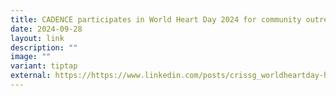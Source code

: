 ```yaml
---
title: CADENCE participates in World Heart Day 2024 for community outreach
date: 2024-09-28
layout: link
description: ""
image: ""
variant: tiptap
external: https://https://www.linkedin.com/posts/crissg_worldheartday-hearthealth-cardiovascularresearch-activity-7247812253662543873-L3HI?utm_source=share&utm_medium=member_desktop
---
```


